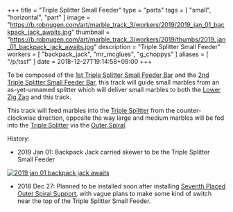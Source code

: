 +++
title = "Triple Splitter Small Feeder"
type = "parts"
tags = [ "small", "horizontal", "part" ]
image = "https://b.robnugen.com/art/marble_track_3/workers/2019/2019_jan_01_backpack_jack_awaits.jpg"
thumbnail = "https://b.robnugen.com/art/marble_track_3/workers/2019/thumbs/2019_jan_01_backpack_jack_awaits.jpg"
description = "Triple Splitter Small Feeder"
workers = [
	"backpack_jack",
    "mr_mcglues",
    "g_choppys"
]
aliases = [
    "/p/tssf"
]
date = 2018-12-27T19:14:58+09:00
+++

To be composed of the
[1st Triple Splitter Small Feeder Bar](/p/1tssfb) and the
[2nd Triple Splitter Small Feeder Bar](/p/2tssfb), this track will
guide small marbles from an as-yet-unnamed splitter which will deliver
small marbles to both the [Lower Zig Zag](/p/lzz) and this track.

This track will feed marbles into the [Triple Splitter](/p/ts) from
the counter-clockwise direction, opposite the way large and medium
marbles will be fed into the [Triple Splitter](/p/ts) via the
[Outer Spiral](/p/os).

History:

* 2019 Jan 01: Backpack Jack carried skewer to be the Triple Splitter Small Feeder

[![2019 jan 01 backpack jack awaits](//b.robnugen.com/art/marble_track_3/workers/2019/thumbs/2019_jan_01_backpack_jack_awaits.jpg)](//b.robnugen.com/art/marble_track_3/workers/2019/2019_jan_01_backpack_jack_awaits.jpg)

* 2018 Dec 27: Planned to be installed soon after installing
  [Seventh Placed Outer Spiral Support](/p/7poss), with vague plans to
  make some kind of switch near the top of the Triple Splitter Small
  Feeder.

